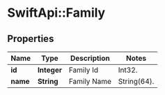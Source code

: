 # SwiftApi::Family

## Properties
Name | Type | Description | Notes
------------ | ------------- | ------------- | -------------
**id** | **Integer** | Family Id | Int32. | 
**name** | **String** | Family Name | String(64). | 


